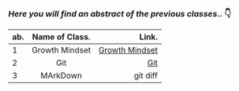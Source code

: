 ### ___Here you will find an abstract of the previous classes..___ :point_down:	

| **ab.**   | **Name of Class.**|**Link.**         |
| :---      |     :---:           |          ---: |
| 1         |Growth Mindset	      |[Growth Mindset](https://enasbatayneh.github.io/reading-notes/growthmindset) |
| 2         |Git	                |[Git](https://enasbatayneh.github.io/reading-notes/Git)                      |
| 3         |MArkDown             | git diff      |
      
